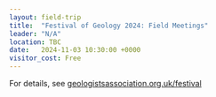 ```yaml
---
layout: field-trip
title:  "Festival of Geology 2024: Field Meetings"
leader: "N/A"
location: TBC
date:   2024-11-03 10:30:00 +0000
visitor_cost: Free
---
```

For details, see <a href="https://geologistsassociation.org.uk/festival/">geologistsassociation.org.uk/festival</a>
